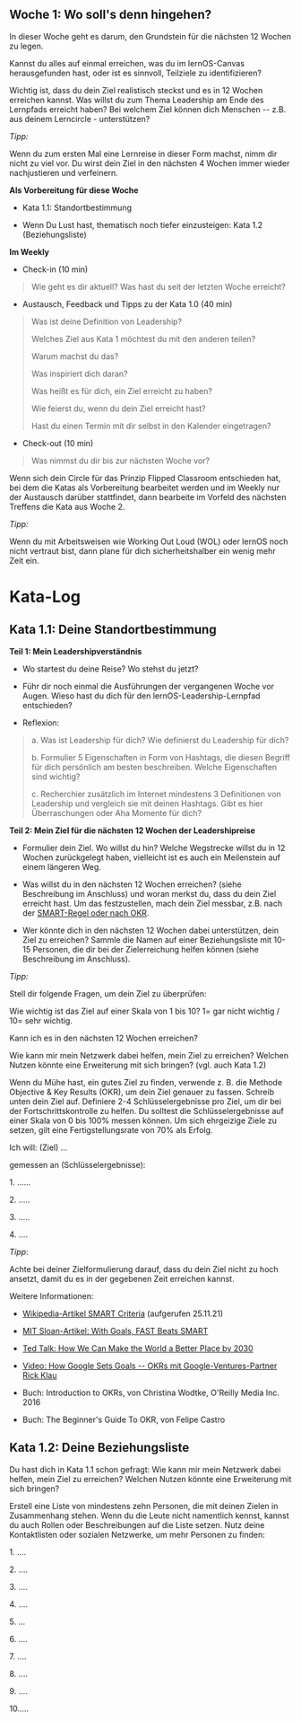 ## Woche 1: Wo soll's denn hingehen?

In dieser Woche geht es darum, den Grundstein für die nächsten 12 Wochen zu legen.

Kannst du alles auf einmal erreichen, was du im lernOS-Canvas herausgefunden hast, oder ist es sinnvoll, Teilziele zu identifizieren?

Wichtig ist, dass du dein Ziel realistisch steckst und es in 12 Wochen
erreichen kannst. Was willst du zum Thema Leadership am Ende des
Lernpfads erreicht haben? Bei welchem Ziel können dich Menschen -- z.B.
aus deinem Lerncircle - unterstützen?

*Tipp:*

Wenn du zum ersten Mal eine Lernreise in dieser Form machst, nimm dir nicht zu viel vor. Du wirst dein Ziel in den nächsten 4 Wochen immer wieder nachjustieren und verfeinern.

**Als Vorbereitung für diese Woche**

- Kata 1.1: Standortbestimmung

- Wenn Du Lust hast, thematisch noch tiefer einzusteigen: Kata 1.2 (Beziehungsliste)

**Im Weekly**

- Check-in (10 min)

> Wie geht es dir aktuell? Was hast du seit der letzten Woche erreicht?

- Austausch, Feedback und Tipps zu der Kata 1.0 (40 min)

> Was ist deine Definition von Leadership?
> 
> Welches Ziel aus Kata 1 möchtest du mit den anderen teilen?
> 
> Warum machst du das?
> 
> Was inspiriert dich daran?
> 
> Was heißt es für dich, ein Ziel erreicht zu haben?
> 
> Wie feierst du, wenn du dein Ziel erreicht hast?
> 
> Hast du einen Termin mit dir selbst in den Kalender eingetragen?

- Check-out (10 min)

> Was nimmst du dir bis zur nächsten Woche vor?

Wenn sich dein Circle für das Prinzip Flipped Classroom entschieden hat, bei dem die Katas als Vorbereitung bearbeitet werden und im Weekly nur der Austausch darüber stattfindet, dann bearbeite im Vorfeld des nächsten Treffens die Kata aus Woche 2.

*Tipp:*

Wenn du mit Arbeitsweisen wie Working Out Loud (WOL) oder lernOS noch nicht vertraut bist, dann plane für dich sicherheitshalber ein wenig mehr Zeit ein.

# Kata-Log

## Kata 1.1: Deine Standortbestimmung

**Teil 1: Mein Leadershipverständnis**

- Wo startest du deine Reise? Wo stehst du jetzt?

- Führ dir noch einmal die Ausführungen der vergangenen Woche vor Augen. Wieso hast du dich für den lernOS-Leadership-Lernpfad entschieden?

- Reflexion:

> a\. Was ist Leadership für dich? Wie definierst du Leadership für dich?
> 
> b\. Formulier 5 Eigenschaften in Form von Hashtags, die diesen Begriff für dich persönlich am besten beschreiben. Welche Eigenschaften sind wichtig?
> 
> c\. Recherchier zusätzlich im Internet mindestens 3 Definitionen von Leadership und vergleich sie mit deinen Hashtags. Gibt es hier Überraschungen oder Aha Momente für dich?

**Teil 2: Mein Ziel für die nächsten 12 Wochen der Leadershipreise**

- Formulier dein Ziel. Wo willst du hin? Welche Wegstrecke willst du in 12 Wochen zurückgelegt haben, vielleicht ist es auch ein Meilenstein auf einem längeren Weg.

- Was willst du in den nächsten 12 Wochen erreichen? (siehe Beschreibung im Anschluss) und woran merkst du, dass du dein Ziel erreicht hast. Um das festzustellen, mach dein Ziel messbar, z.B. nach der [SMART-Regel oder nach OKR](https://www.strategy-lab.com/wie-helfen-mir-objectives-key-results-aka-okr-bei-der-erreichung-meiner-ziele).

- Wer könnte dich in den nächsten 12 Wochen dabei unterstützen, dein Ziel zu erreichen? Sammle die Namen auf einer Beziehungsliste mit 10-15 Personen, die dir bei der Zielerreichung helfen können (siehe Beschreibung im Anschluss).

*Tipp:*

Stell dir folgende Fragen, um dein Ziel zu überprüfen:

Wie wichtig ist das Ziel auf einer Skala von 1 bis 10?
1= gar nicht wichtig / 10= sehr wichtig.

Kann ich es in den nächsten 12 Wochen erreichen?

Wie kann mir mein Netzwerk dabei helfen, mein Ziel zu erreichen? Welchen
Nutzen könnte eine Erweiterung mit sich bringen? (vgl. auch Kata 1.2)

Wenn du Mühe hast, ein gutes Ziel zu finden, verwende z. B. die Methode Objective & Key Results (OKR), um dein Ziel genauer zu fassen. Schreib unten dein Ziel auf. Definiere 2-4 Schlüsselergebnisse pro Ziel, um dir bei der Fortschrittskontrolle zu helfen. Du solltest die Schlüsselergebnisse auf einer Skala von 0 bis 100% messen können. Um sich ehrgeizige Ziele zu setzen, gilt eine Fertigstellungsrate von 70% als Erfolg.

Ich will: (Ziel) \...

gemessen an (Schlüsselergebnisse):

1\. \...\...

2\. \.....

3\. \.....

4\. \....

*Tipp*:

Achte bei deiner Zielformulierung darauf, dass du dein Ziel nicht zu hoch ansetzt, damit du es in der gegebenen Zeit erreichen kannst.

Weitere Informationen:

- [Wikipedia-Artikel SMART
  Criteria](https://en.wikipedia.org/wiki/SMART_criteria) (aufgerufen
  25.11.21)

- [MIT Sloan-Artikel: With Goals, FAST Beats
  SMART](https://sloanreview.mit.edu/article/with-goals-fast-beats-smart/)

- [Ted Talk: How We Can Make the World a Better Place by
  2030](https://www.ted.com/talks/michael_green_how_we_can_make_the_world_a_better_place_by_2030?language=de)

- [Video: How Google Sets Goals -- OKRs mit Google-Ventures-Partner
  Rick Klau](https://www.youtube.com/watch?v=mJB83EZtAjc)

- Buch: Introduction to OKRs, von Christina Wodtke, O'Reilly Media
  Inc. 2016

- Buch: The Beginner's Guide To OKR, von Felipe Castro

## Kata 1.2: Deine Beziehungsliste

Du hast dich in Kata 1.1 schon gefragt: Wie kann mir mein Netzwerk dabei helfen, mein Ziel zu erreichen? Welchen Nutzen könnte eine Erweiterung mit sich bringen?

Erstell eine Liste von mindestens zehn Personen, die mit deinen Zielen in Zusammenhang stehen. Wenn du die Leute nicht namentlich kennst, kannst du auch Rollen oder Beschreibungen auf die Liste setzen. Nutz deine Kontaktlisten oder sozialen Netzwerke, um mehr Personen zu finden:

1\. \....

2\. \....

3\. \....

4\. \....

5\. \...

6\. \....

7\. \....

8\. \....

9\. \....

10\.....
